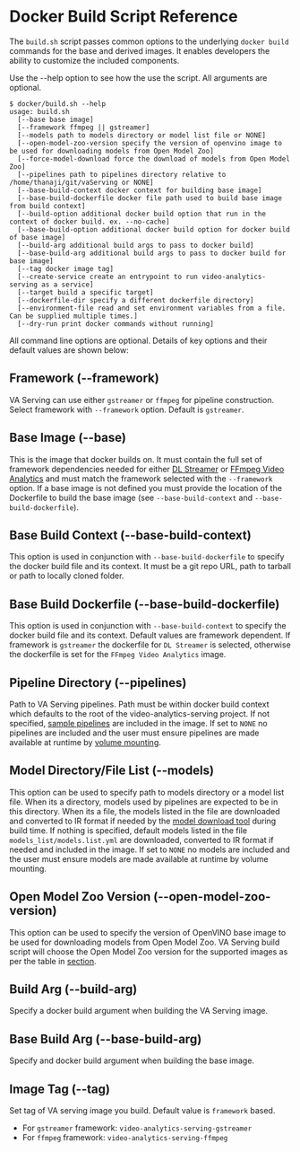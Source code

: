 # Docker Build Script Reference
The `build.sh` script passes common options to the underlying `docker build` commands for the base and derived images. It enables developers the ability to customize the included components.

Use the --help option to see how the use the script. All arguments are optional.

```
$ docker/build.sh --help
usage: build.sh
  [--base base image]
  [--framework ffmpeg || gstreamer]
  [--models path to models directory or model list file or NONE]
  [--open-model-zoo-version specify the version of openvino image to be used for downloading models from Open Model Zoo]
  [--force-model-download force the download of models from Open Model Zoo]
  [--pipelines path to pipelines directory relative to /home/thanaji/git/vaServing or NONE]
  [--base-build-context docker context for building base image]
  [--base-build-dockerfile docker file path used to build base image from build context]
  [--build-option additional docker build option that run in the context of docker build. ex. --no-cache]
  [--base-build-option additional docker build option for docker build of base image]
  [--build-arg additional build args to pass to docker build]
  [--base-build-arg additional build args to pass to docker build for base image]
  [--tag docker image tag]
  [--create-service create an entrypoint to run video-analytics-serving as a service]
  [--target build a specific target]
  [--dockerfile-dir specify a different dockerfile directory]
  [--environment-file read and set environment variables from a file. Can be supplied multiple times.]
  [--dry-run print docker commands without running]
```
All command line options are optional. Details of key options and their default values are shown below:
## Framework (--framework)
VA Serving can use either `gstreamer` or `ffmpeg` for pipeline construction. Select framework with `--framework` option. Default is `gstreamer`.

## Base Image (--base)
This is the image that docker builds on. It must contain the full set of framework dependencies needed for either [DL Streamer](https://github.com/opencv/gst-video-analytics) or [FFmpeg Video Analytics](https://github.com/VCDP/FFmpeg-patch) and must match the framework selected with the `--framework` option. If a base image is not defined you must provide the location of the Dockerfile to build the base image (see `--base-build-context` and `--base-build-dockerfile`).

## Base Build Context (--base-build-context)
This option is used in conjunction with `--base-build-dockerfile` to specify the docker build file and its context. It must be a git repo URL, path to tarball or path to locally cloned folder.

## Base Build Dockerfile (--base-build-dockerfile)
This option is used in conjunction with `--base-build-context` to specify the docker build file and its context. Default values are framework dependent. If framework is `gstreamer` the dockerfile for `DL Streamer` is selected, otherwise the dockerfile is set for the `FFmpeg Video Analytics` image.

## Pipeline Directory (--pipelines)
Path to VA Serving pipelines. Path must be within docker build context which defaults to the root of the video-analytics-serving project. If not specified, [sample pipelines](../pipelines/gstreamer) are included in the image. If set to `NONE` no pipelines are included and the user must ensure pipelines are made available at runtime by [volume mounting](running_video_analytics_serving.md#selecting-pipelines-and-models-at-runtime).

## Model Directory/File List (--models)
This option can be used to specify path to models directory or a model list file. When its a directory, models used by pipelines are expected to be in this directory. When its a file, the models listed in the file are downloaded and converted to IR format if needed by the [model download tool](../tools/model_downloader/README.md) during build time. If nothing is specified, default models listed in the file `models_list/models.list.yml` are downloaded, converted to IR format if needed and included in the image. If set to `NONE` no models are included and the user must ensure models are made available at runtime by volume mounting.

## Open Model Zoo Version (--open-model-zoo-version)
This option can be used to specify the version of OpenVINO base image to be used for downloading models from Open Model Zoo. VA Serving build script will choose the Open Model Zoo version for the supported images as per the table in [section](building_video_analytics_serving.md#supported-base-images).

## Build Arg (--build-arg)
Specify a docker build argument when building the VA Serving image.

## Base Build Arg (--base-build-arg)
Specify and docker build argument when building the base image.

## Image Tag (--tag)
Set tag of VA serving image you build. Default value is `framework` based.
* For `gstreamer` framework: `video-analytics-serving-gstreamer`
* For `ffmpeg` framework: `video-analytics-serving-ffmpeg`
